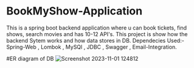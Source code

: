 # BookMyShow-Application

This is a spring boot backend application where u can book tickets, find shows, search movies and has 10-12 API's.
This project is show how the backend Sytem works and how data stores in DB.
Dependecies Used:- Spring-Web , Lombok , MySQl , JDBC , Swagger , Email-Integration.

#ER diagram of DB
![Screenshot 2023-11-01 124812](https://github.com/RKishne/BookMyShow-Application/assets/99482503/9f2f207f-3565-4a38-a5d5-930641f85ce7)

